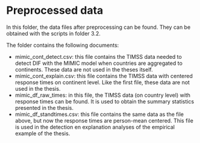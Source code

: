 # Preprocessed data

In this folder, the data files after preprocessing can be found. They can be obtained with the scripts in folder 3.2.

The folder contains the following documents:
- mimic_cont_detect.csv: this file contains the TIMSS data needed to detect DIF with the MIMIC model when countries are aggregated to continents. These data are not used in the theses itself.
- mimic_cont_explain.csv: this file contains the TIMSS data with centered response times on continent level. Like the first file, these data are not used in the thesis.
- mimic_df_raw_times: in this file, the TIMSS data (on country level) with response times can be found. It is used to obtain the summary statistics presented in the thesis.
- mimic_df_standtimes.csv: this file contains the same data as the file above, but now the response times are person-mean centered. This file is used in the detection en explanation analyses of the empirical example of the thesis. 

